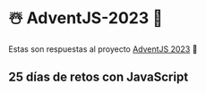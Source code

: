 # ☃️ AdventJS-2023 🎁

Estas son respuestas al proyecto <a href="https://adventjs.dev/" rel="noopener">AdventJS 2023</a> 🎅

<h2>
  25 días de retos con JavaScript
</h2>
